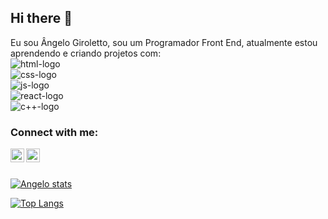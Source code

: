 ## Hi there 👋

Eu sou Ângelo Giroletto, sou um Programador Front End, atualmente estou aprendendo e criando projetos com:
<br>
    <img align="center" src="https://img.shields.io/badge/HTML5-E34F26?style=for-the-badge&logo=html5&logoColor=white" alt="html-logo"/>
    <br />
    <img src="https://img.shields.io/badge/CSS-239120?&style=for-the-badge&logo=css3&logoColor=white" alt="css-logo">
    <br />
    <img src="https://img.shields.io/badge/JavaScript-F7DF1E?style=for-the-badge&logo=javascript&logoColor=black" alt="js-logo">
    <br />
    <img src="https://img.shields.io/badge/react%20os-0088CC?style=for-the-badge&logo=reactos&logoColor=white" alt="react-logo">
    <br />
    <img src="https://img.shields.io/badge/C%2B%2B-00599C?style=for-the-badge&logo=c%2B%2B&logoColor=white" alt="c++-logo">
    <br />

### Connect with me:
<p>
<a href="https://www.instagram.com/angelogiroletto_/">
<img align="left" alt="icone do instagram uma camera dentro de um quadrado" width="22px" src="https://cdn.jsdelivr.net/npm/simple-icons@v3/icons/instagram.svg"  />
</a>
</p>

<a href="https://www.linkedin.com/in/angelo-giroletto-8b8a25326/">
<img align="left" alt="LinkedIn" width="22px" src="https://cdn.jsdelivr.net/npm/simple-icons@v3/icons/linkedin.svg" />
</a>
</p>
<br />
<br />
<br>
<br>

[![Angelo stats](https://github-readme-stats.vercel.app/api?username=angelo-1503)](https://github.com/anuraghazra/github-readme-stats)

[![Top Langs](https://github-readme-stats.vercel.app/api/top-langs/?username=angelo-1503)](https://github.com/anuraghazra/github-readme-stats)


